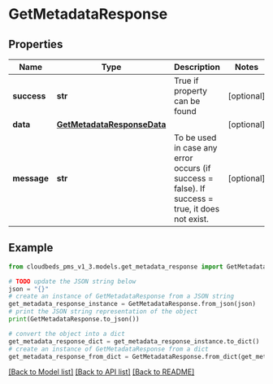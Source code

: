 # GetMetadataResponse


## Properties

Name | Type | Description | Notes
------------ | ------------- | ------------- | -------------
**success** | **str** | True if property can be found | [optional] 
**data** | [**GetMetadataResponseData**](GetMetadataResponseData.md) |  | [optional] 
**message** | **str** | To be used in case any error occurs (if success &#x3D; false). If success &#x3D; true, it does not exist. | [optional] 

## Example

```python
from cloudbeds_pms_v1_3.models.get_metadata_response import GetMetadataResponse

# TODO update the JSON string below
json = "{}"
# create an instance of GetMetadataResponse from a JSON string
get_metadata_response_instance = GetMetadataResponse.from_json(json)
# print the JSON string representation of the object
print(GetMetadataResponse.to_json())

# convert the object into a dict
get_metadata_response_dict = get_metadata_response_instance.to_dict()
# create an instance of GetMetadataResponse from a dict
get_metadata_response_from_dict = GetMetadataResponse.from_dict(get_metadata_response_dict)
```
[[Back to Model list]](../README.md#documentation-for-models) [[Back to API list]](../README.md#documentation-for-api-endpoints) [[Back to README]](../README.md)


